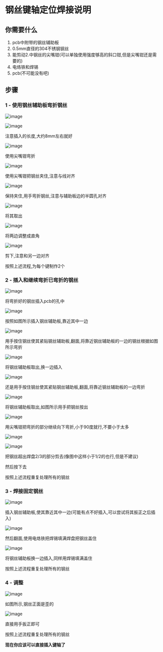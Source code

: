 # 钢丝键轴定位焊接说明

## 你需要什么

1. pcb中附带的钢丝辅助板
2. 0.5mm直径的304不锈钢钢丝
3. 能剪动2.中钢丝的尖嘴钳(可以单独使用强度够高的斜口钳,但是尖嘴钳还是需要的)
4. 电烙铁和焊锡
5. pcb(不可能没有吧)

## 步骤

### 1 - 使用钢丝辅助板弯折钢丝

![image](PICs/fix/1.jpg)

![image](PICs/fix/2.jpg)

注意插入的长度,大约8mm左右就好

![image](PICs/fix/3.jpg)

使用尖嘴钳弯折

![image](PICs/fix/4.jpg)

使用尖嘴钳把钢丝夹住,注意与线对齐

![image](PICs/fix/5.jpg)

保持夹住,用手弯折钢丝,注意与辅助板边的半圆孔对齐

![image](PICs/fix/6.jpg)

将其取出

![image](PICs/fix/7.jpg)

将两边调整成直角

![image](PICs/fix/8.jpg)

剪下,注意和另一边对齐

按照上述流程,为每个键制作2个

### 2 - 插入和继续弯折已弯折的钢丝

![image](PICs/fix/9.jpg)

将弯折好的钢丝插入pcb的孔中

![image](PICs/fix/10.jpg)

按照如图所示插入钢丝辅助板,靠近其中一边

![image](PICs/fix/11.jpg)

用手按住钢丝使其紧贴钢丝辅助板,翻面,将靠近钢丝辅助板的一边的钢丝根据如图所示弯折

![image](PICs/fix/12.jpg)

将钢丝辅助板取出,换一边插入

![image](PICs/fix/13.jpg)

还是用手按住钢丝使其紧贴钢丝辅助板,翻面,将靠近钢丝辅助板的一边弯折

![image](PICs/fix/14.jpg)

将钢丝辅助板取出,如图所示用手把钢丝按出

![image](PICs/fix/15.jpg)

用尖嘴钳把弯折的部分继续向下弯折,小于90度就行,不要小于太多

![image](PICs/fix/16.jpg)

![image](PICs/fix/17.jpg)

把钢丝超出焊盘2/3的部分剪去(像图中这样小于1/2的也行,但是不建议)

然后按下去

按照上述流程重复处理所有的钢丝

### 3 - 焊接固定钢丝

![image](PICs/fix/18.jpg)

插入钢丝辅助板,使其靠近其中一边(可能有点不好插入,可以尝试将其扳正之后插入)

![image](PICs/fix/19.jpg)

然后翻面,使用电烙铁把焊锡填满焊盘把钢丝盖住

![image](PICs/fix/20.jpg)

将钢丝辅助板换一边插入,同样用焊锡填满盖住

按照上述流程重复处理所有的钢丝

### 4 - 调整

![image](PICs/fix/21.jpg)

如图所示,钢丝正面是歪的

![image](PICs/fix/22.jpg)

直接用手扳正即可

按照上述流程重复处理所有的钢丝

**现在你应该可以直接插入键轴了**
